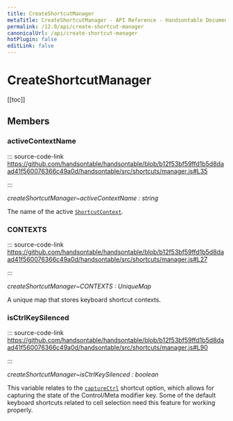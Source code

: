 ```yaml
---
title: CreateShortcutManager
metaTitle: CreateShortcutManager - API Reference - Handsontable Documentation
permalink: /12.0/api/create-shortcut-manager
canonicalUrl: /api/create-shortcut-manager
hotPlugin: false
editLink: false
---
```


# CreateShortcutManager

[[toc]]
## Members

### activeContextName
  
::: source-code-link https://github.com/handsontable/handsontable/blob/b12f53bf59ffd1b5d8daad41f560076366c49a0d/handsontable/src/shortcuts/manager.js#L35

:::

_createShortcutManager~activeContextName : string_

The name of the active [`ShortcutContext`](@/api/shortcutcontext.md).



### CONTEXTS
  
::: source-code-link https://github.com/handsontable/handsontable/blob/b12f53bf59ffd1b5d8daad41f560076366c49a0d/handsontable/src/shortcuts/manager.js#L27

:::

_createShortcutManager~CONTEXTS : UniqueMap_

A unique map that stores keyboard shortcut contexts.



### isCtrlKeySilenced
  
::: source-code-link https://github.com/handsontable/handsontable/blob/b12f53bf59ffd1b5d8daad41f560076366c49a0d/handsontable/src/shortcuts/manager.js#L90

:::

_createShortcutManager~isCtrlKeySilenced : boolean_

This variable relates to the [`captureCtrl`](@/api/shortcutcontext.md) shortcut option,
which allows for capturing the state of the Control/Meta modifier key.
Some of the default keyboard shortcuts related to cell selection need this feature for working properly.



